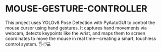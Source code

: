 # MOUSE-GESTURE-CONTROLLER
This project uses YOLOv8 Pose Detection with PyAutoGUI to control the mouse cursor using hand gestures. It captures hand movements via webcam, detects keypoints like the wrist, and maps them to screen coordinates to move the mouse in real time—creating a smart, touchless control system. 🖐️🖱️💻
